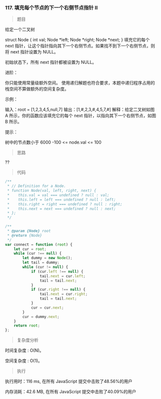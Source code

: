 ### 117. 填充每个节点的下一个右侧节点指针 II

> 题目

给定一个二叉树

struct Node {
  int val;
  Node *left;
  Node *right;
  Node *next;
}
填充它的每个 next 指针，让这个指针指向其下一个右侧节点。如果找不到下一个右侧节点，则将 next 指针设置为 NULL。

初始状态下，所有 next 指针都被设置为 NULL。

进阶：

你只能使用常量级额外空间。
使用递归解题也符合要求，本题中递归程序占用的栈空间不算做额外的空间复杂度。

示例：

输入：root = [1,2,3,4,5,null,7]
输出：[1,#,2,3,#,4,5,7,#]
解释：给定二叉树如图 A 所示，你的函数应该填充它的每个 next 指针，以指向其下一个右侧节点，如图 B 所示。

提示：

树中的节点数小于 6000
-100 <= node.val <= 100

> 思路

??

> 代码

```js
/**
 * // Definition for a Node.
 * function Node(val, left, right, next) {
 *    this.val = val === undefined ? null : val;
 *    this.left = left === undefined ? null : left;
 *    this.right = right === undefined ? null : right;
 *    this.next = next === undefined ? null : next;
 * };
 */

/**
 * @param {Node} root
 * @return {Node}
 */
var connect = function (root) {
    let cur = root;
    while (cur !== null) {
        let dummy = new Node();
        let tail = dummy;
        while (cur != null) {
            if (cur.left !== null) {
                tail.next = cur.left;
                tail = tail.next;
            }
            if (cur.right !== null) {
                tail.next = cur.right;
                tail = tail.next;
            }
            cur = cur.next;
        }
        cur = dummy.next;
    }
    return root;
};
```

> 复杂度分析

时间复杂度 : O(N)。

空间复杂度 : O(1)。

> 执行

执行用时：116 ms, 在所有 JavaScript 提交中击败了48.56%的用户

内存消耗：42.6 MB, 在所有 JavaScript 提交中击败了40.09%的用户